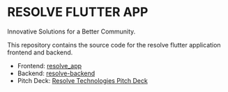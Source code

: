 # RESOLVE FLUTTER APP

Innovative Solutions for a Better Community.

This repository contains the source code for the resolve flutter application frontend and backend.

- Frontend: [resolve_app](./resolve_app/)
- Backend: [resolve-backend](./resolve-backend/)
- Pitch Deck: [Resolve Technologies Pitch Deck](./Resolve_Technologies_Pitch_Deck.pdf)
